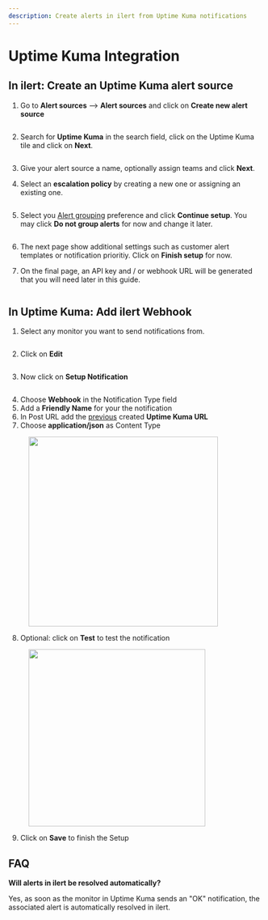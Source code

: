 ```yaml
---
description: Create alerts in ilert from Uptime Kuma notifications
---
```


# Uptime Kuma Integration

## In ilert: Create an Uptime Kuma alert source

1. Go to **Alert sources** --> **Alert sources** and click on **Create new alert source**

<figure><img src="../../.gitbook/assets/Screenshot 2023-08-28 at 10.21.10.png" alt=""><figcaption></figcaption></figure>

2. Search for **Uptime Kuma** in the search field, click on the Uptime Kuma tile and click on **Next**.&#x20;

<figure><img src="../../.gitbook/assets/Screenshot 2023-08-28 at 10.24.23.png" alt=""><figcaption></figcaption></figure>

3. Give your alert source a name, optionally assign teams and click **Next**.
4.  Select an **escalation policy** by creating a new one or assigning an existing one.

    <figure><img src="../../.gitbook/assets/Screenshot 2023-08-28 at 11.37.47.png" alt=""><figcaption></figcaption></figure>
5.  Select you [Alert grouping](../../alerting/alert-sources.md#alert-grouping) preference and click **Continue setup**. You may click **Do not group alerts** for now and change it later.&#x20;

    <figure><img src="../../.gitbook/assets/Screenshot 2023-08-28 at 11.38.24.png" alt=""><figcaption></figcaption></figure>
6. The next page show additional settings such as customer alert templates or notification prioritiy. Click on **Finish setup** for now.
7.  On the final page, an API key and / or webhook URL will be generated that you will need later in this guide.

    <figure><img src="../../.gitbook/assets/Screenshot 2023-08-28 at 11.47.34 (1).png" alt=""><figcaption></figcaption></figure>

## In Uptime Kuma: Add ilert Webhook

1. Select any monitor you want to send notifications from.

<figure><img src="../../.gitbook/assets/3 (12).png" alt=""><figcaption></figcaption></figure>

2. Click on **Edit**

<figure><img src="../../.gitbook/assets/4 (10).png" alt=""><figcaption></figcaption></figure>

3. Now click on **Setup Notification**

<figure><img src="../../.gitbook/assets/5 (9).png" alt=""><figcaption></figcaption></figure>

4. Choose **Webhook** in the Notification Type field
5. Add a **Friendly Name** for your the notification
6. In Post URL add the [previous](uptime-kuma.md#in-ilert-create-uptime-kuma-alert-source) created **Uptime Kuma URL**
7. Choose **application/json** as Content Type

<figure><img src="../../.gitbook/assets/6 (9).png" alt="" width="375"><figcaption></figcaption></figure>

8. Optional: click on **Test** to test the notification

<figure><img src="../../.gitbook/assets/7 (7).png" alt="" width="350"><figcaption></figcaption></figure>

9. Click on **Save** to finish the Setup

## FAQ

**Will alerts in ilert be resolved automatically?**

Yes, as soon as the monitor in Uptime Kuma sends an "OK" notification, the associated alert is automatically resolved in ilert.
